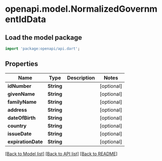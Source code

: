 # openapi.model.NormalizedGovernmentIdData

## Load the model package
```dart
import 'package:openapi/api.dart';
```

## Properties
Name | Type | Description | Notes
------------ | ------------- | ------------- | -------------
**idNumber** | **String** |  | [optional] 
**givenName** | **String** |  | [optional] 
**familyName** | **String** |  | [optional] 
**address** | **String** |  | [optional] 
**dateOfBirth** | **String** |  | [optional] 
**country** | **String** |  | [optional] 
**issueDate** | **String** |  | [optional] 
**expirationDate** | **String** |  | [optional] 

[[Back to Model list]](../README.md#documentation-for-models) [[Back to API list]](../README.md#documentation-for-api-endpoints) [[Back to README]](../README.md)


